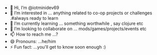 - 👋 Hi, I’m @iotminidev69
- 👀 I’m interested in ... anything related to co-op projects or challenges .#always ready to learn
- 🌱 I’m currently learning ... something worthwhile , say clojure etc
- 💞️ I’m looking to collaborate on ... mods/games/projects/events etc
- 📫 How to reach me ...?
- 😄 Pronouns: ...he/him
- ⚡ Fun fact: ...you'll get to know soon enough :)

<!---
iotminidev69/iotminidev69 is a ✨ special ✨ repository because its `README.md` (this file) appears on your GitHub profile.
You can click the Preview link to take a look at your changes.
--->
